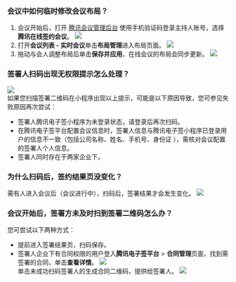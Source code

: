 ### 会议中如何临时修改会议布局？
1. 会议开始后，打开 [腾讯会议管理后台](https://meeting.tencent.com/user-center/user-meeting-list/processing) 使用手机验证码登录主持人账号，选择**腾讯在线签约会议**。
![](https://qcloudimg.tencent-cloud.cn/raw/cd583534c12dd47f67181f4efbbe4be2.png)      
2. 打开**会议列表 - 实时会议**单击**布局管理**进入布局页面。
![](https://qcloudimg.tencent-cloud.cn/raw/093300556aba98f1e9d17419eb2a703a.png)   
3. 拖动与会人调整布局后单击**保存并应用**，在线会议的布局会同步更新。
![](https://qcloudimg.tencent-cloud.cn/raw/1f85e2b1be6b712780612a6abe7b2781.png)  


### 签署人扫码出现无权限提示怎么处理？
![](https://qcloudimg.tencent-cloud.cn/raw/0900a9599783d9f843d638f8a5be8fa4.png)      
如果您扫描签署二维码在小程序出现以上提示，可能是以下原因导致，您可参见失败原因再次尝试：
- 签署人腾讯电子签小程序为未登录状态，请登录后再次扫码。
- 在腾讯电子签平台配置会议信息时，签署人信息与腾讯电子签小程序已登录用户的信息不一致（包括公司名称、姓名、手机号、身份证 ），需核对会议配置的签署人个人信息。
- 签署人同时存在于两家企业下。



### 为什么扫码后，签约结果页没变化？
需有人进入会议后（会议进行中），扫码后，签署结果才会发生变化。
![](https://qcloudimg.tencent-cloud.cn/raw/b3cbf114ff788da054afba810239c366.png)  

### 会议开始后，签署方未及时扫到签署二维码怎么办？
您可尝试以下两种方式：
- 提前进入签署结果页，扫码保存。
- 签署人企业下有合同权限的用户登入**腾讯电子签平台** > **合同管理**页面，找到需签署的合同，单击**查看详情**。
![](https://qcloudimg.tencent-cloud.cn/raw/6182c0c963646d4879593b4da3bc965d.png)    
单击未成功扫码签署人的生成合同二维码，提供给签署人。
![](https://qcloudimg.tencent-cloud.cn/raw/2adcd5cc4790342523c82375d14d6668.png) 
